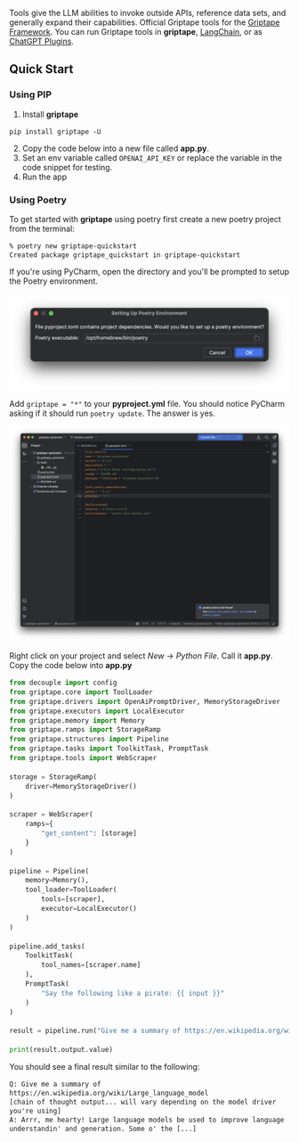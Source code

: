 Tools give the LLM abilities to invoke outside APIs, reference data sets, and generally expand their capabilities. Official Griptape tools for the [Griptape Framework](https://github.com/griptape-ai/griptape). You can run Griptape tools in **griptape**, [LangChain](https://github.com/hwchase17/langchain), or as [ChatGPT Plugins](https://openai.com/blog/chatgpt-plugins).

## Quick Start

### Using PIP
1. Install **griptape**
```
pip install griptape -U
```
2. Copy the code below into a new file called **app.py**.
3. Set an env variable called `OPENAI_API_KEY` or replace the variable in the code snippet for testing. 
4. Run the app

### Using Poetry
To get started with **griptape** using poetry first create a new poetry project from the terminal: 

```
% poetry new griptape-quickstart
Created package griptape_quickstart in griptape-quickstart
```

If you're using PyCharm, open the directory and you'll be prompted to setup the Poetry environment. 

![Poetry Setup](../assets/tools/poetry_setup.png)

Add `griptape = "*"` to your **pyproject.yml** file. You should notice PyCharm asking if it should run `poetry update`. The answer is yes.

![TOML](../assets/tools/toml.png) 

Right click on your project and select *New* -> *Python File*. Call it **app.py**. Copy the code below into **app.py**
```py
from decouple import config
from griptape.core import ToolLoader
from griptape.drivers import OpenAiPromptDriver, MemoryStorageDriver
from griptape.executors import LocalExecutor
from griptape.memory import Memory
from griptape.ramps import StorageRamp
from griptape.structures import Pipeline
from griptape.tasks import ToolkitTask, PromptTask
from griptape.tools import WebScraper

storage = StorageRamp(
    driver=MemoryStorageDriver()
)

scraper = WebScraper(
    ramps={
        "get_content": [storage]
    }
)

pipeline = Pipeline(
    memory=Memory(),
    tool_loader=ToolLoader(
        tools=[scraper],
        executor=LocalExecutor()
    )
)

pipeline.add_tasks(
    ToolkitTask(
        tool_names=[scraper.name]
    ),
    PromptTask(
        "Say the following like a pirate: {{ input }}"
    )
)

result = pipeline.run("Give me a summary of https://en.wikipedia.org/wiki/Large_language_model")

print(result.output.value)
```

You should see a final result similar to the following: 

```
Q: Give me a summary of https://en.wikipedia.org/wiki/Large_language_model
[chain of thought output... will vary depending on the model driver you're using]
A: Arrr, me hearty! Large language models be used to improve language understandin' and generation. Some o' the [...]
```

